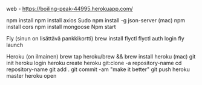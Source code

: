 web - https://boiling-peak-44995.herokuapp.com/


npm install
npm install axios
Sudo npm install -g json-server (mac)
npm install cors
npm install mongoose
Npm start

Fly (sinun on lisättävä pankkikortti)
brew install flyctl
flyctl auth login
fly launch


Heroku (on ilmainen)
brew tap heroku/brew && brew install heroku (mac)
git init
heroku login
heroku create
heroku git:clone -a repository-name 
cd repository-name
git add .
git commit -am "make it better"
git push heroku master
heroku open


